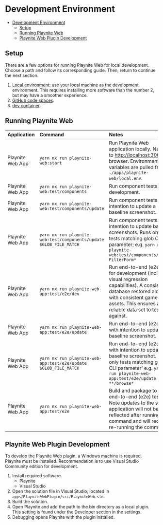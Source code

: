 # Development Environment

- [Development Environment](#development-environment)
  - [Setup](#setup)
  - [Running Playnite Web](#running-playnite-web)
  - [Playnite Web Plugin Development](#playnite-web-plugin-development)

## Setup

There are a few options for running Playnite Web for local development. Choose a path and follow its corresponding guide. Then, return to continue the next section.

1. [Local environment](./local-environment.md): use your local machine as the development environment. This requires installing more software than the number 2, but may have a smoother experience.
2. [GitHub code spaces](./codespaces.md).
3. [dev container](./dev-container.md).

## Running Playnite Web

| Application      | Command                                                            | Notes                                                                                                                                                                                                      |
| :--------------- | :----------------------------------------------------------------- | :--------------------------------------------------------------------------------------------------------------------------------------------------------------------------------------------------------- |
| Playnite Web App | `yarn nx run playnite-web:start`                                   | Run Playnite Web application locally. Navigate to [http://localhost:3000](http://localhost:3000) in a browser. Environment variables are pulled from `./apps/playnite-web/local.env`.                      |
| Playnite Web App | `yarn nx run playnite-web:test/components`                         | Run component tests for development.                                                                                                                                                                       |
| Playnite Web App | `yarn nx run playnite-web:test/components/update`                  | Run component tests with intention to update a baseline screenshot.                                                                                                                                        |
| Playnite Web App | `yarn nx run playnite-web:test/components/update $GLOB_FILE_MATCH` | Run component tests with intention to update baseline screenshots. Runs only tests matching glob CLI parameter; e.g. `yarn nx run playnite-web:test/components/update FilterForm*`                         |
| Playnite Web App | `yarn nx run playnite-web-app:test/e2e/dev`                        | Run end-to-end (e2e) tests for development (including visual regression capabilities). A consistent database restored along with consistent game assets. This ensures a reliable data set to test against. |
| Playnite Web App | `yarn nx run playnite-web-app:test/e2e/update`                     | Run end-to-end (e2e) tests with intention to update a baseline screenshot.                                                                                                                                 |
| Playnite Web App | `yarn nx run playnite-web-app:test/e2e/update $GLOB_FILE_MATCH`    | Run end-to-end (e2e) tests with intention to update a baseline screenshot. Runs only tests matching glob CLI parameter' e.g. `yarn nx run playnite-web-app:test/e2e/update **/browse*`                     |
| Playnite Web App | `yarn nx run playnite-web-app:test/e2e`                            | Build and package to run end-to-end (e2e) tests. Note updates to the source application will not be reflected after running this command and will require re-running the command.                          |

## Playnite Web Plugin Development

To develop the Playnite Web plugin, a Windows machine is required. Playnite must be installed. Recommendation is to use Visual Studio Community edition for development.

1. Install required software
   - Playnite
   - Visual Studio
2. Open the solution file in Visual Studio; located in `apps/PlayniteWebPlugin/src/PlayniteWeb.sln`.
3. Build the solution.
4. Open Playnite and add the path to the bin directory as a local plugin. This setting is found under the Developer section in the settings.
5. Debugging opens Playnite with the plugin installed.
